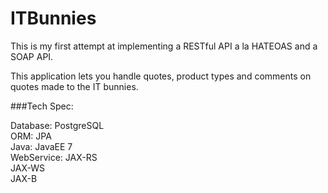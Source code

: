 # ITBunnies
This is my first attempt at implementing a RESTful API a la HATEOAS and a SOAP API.

This application lets you handle quotes, product types and comments on quotes made to the IT bunnies.

###Tech Spec:

Database:   PostgreSQL <br>
ORM:        JPA<br>
Java:       JavaEE 7<br>
WebService: JAX-RS<br>
            JAX-WS<br>
            JAX-B<br>

